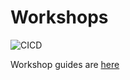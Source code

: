 # Workshops

![CICD](https://github.com/jamesholland-uk/automation-workshops/actions/workflows/cicd.yml/badge.svg)

Workshop guides are [here](https://jamesholland.me.uk/automation-workshops/)